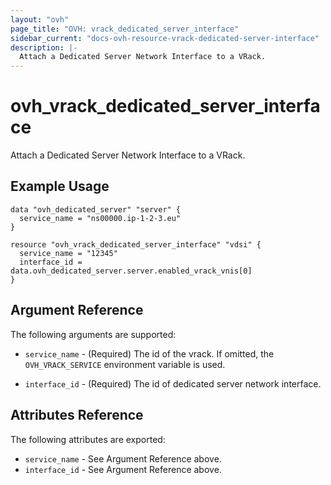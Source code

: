 ```yaml
---
layout: "ovh"
page_title: "OVH: vrack_dedicated_server_interface"
sidebar_current: "docs-ovh-resource-vrack-dedicated-server-interface"
description: |-
  Attach a Dedicated Server Network Interface to a VRack.
---
```


# ovh_vrack_dedicated_server_interface

Attach a Dedicated Server Network Interface to a VRack.

## Example Usage

```hcl
data "ovh_dedicated_server" "server" {
  service_name = "ns00000.ip-1-2-3.eu"
}

resource "ovh_vrack_dedicated_server_interface" "vdsi" {
  service_name = "12345"
  interface_id = data.ovh_dedicated_server.server.enabled_vrack_vnis[0]
}
```

## Argument Reference

The following arguments are supported:

* `service_name` - (Required) The id of the vrack. If omitted,
    the `OVH_VRACK_SERVICE` environment variable is used. 

* `interface_id` - (Required) The id of dedicated server network interface.

## Attributes Reference

The following attributes are exported:

* `service_name` - See Argument Reference above.
* `interface_id` - See Argument Reference above.
